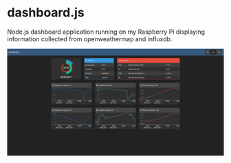 dashboard.js
============

Node.js dashboard application running on my Raspberry Pi displaying information collected from openweathermap and influxdb. 

![Screenshot](https://github.com/ntim/dashboard.js/raw/master/screenshot.png "Screenshot")
